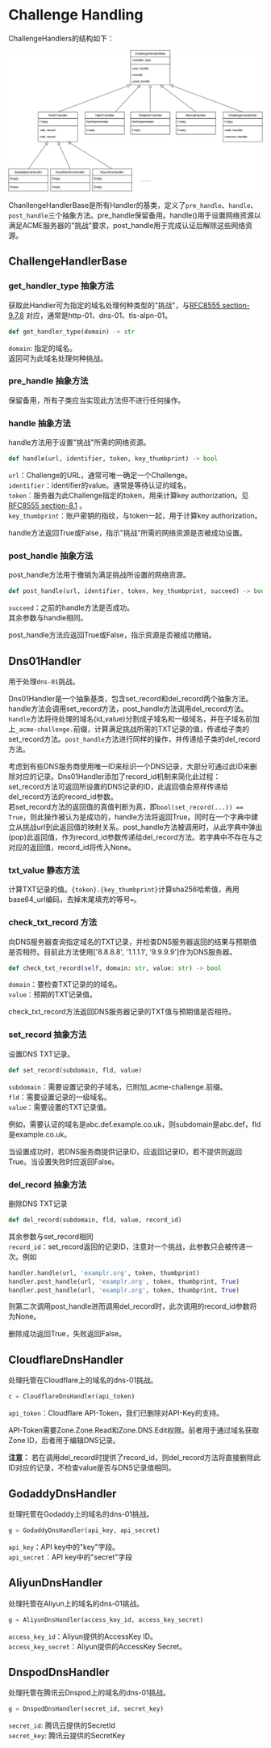 # Challenge Handling

ChallengeHandlers的结构如下：

![ChallengeHandler's Structure](ChallengeHandler.drawio.svg)

ChanllengeHandlerBase是所有Handler的基类，定义了`pre_handle`、`handle`、`post_handle`三个抽象方法。pre_handle保留备用。handle()用于设置网络资源以满足ACME服务器的"挑战"要求，post_handle用于完成认证后解除这些网络资源。

## ChallengeHandlerBase

### get_handler_type 抽象方法

获取此Handler可为指定的域名处理何种类型的"挑战"，与[RFC8555 section-9.7.8](https://datatracker.ietf.org/doc/html/rfc8555#section-9.7.8) 对应，通常是http-01、dns-01、tls-alpn-01。

```python
def get_handler_type(domain) -> str
```

`domain`: 指定的域名。<br>
返回可为此域名处理何种挑战。

### pre_handle 抽象方法

保留备用，所有子类应当实现此方法但不进行任何操作。

### handle 抽象方法

handle方法用于设置"挑战"所需的网络资源。

```python
def handle(url, identifier, token, key_thumbprint) -> bool
```

`url`：Challenge的URL，通常可唯一确定一个Challenge。<br>
`identifier`：identifier的value。通常是等待认证的域名。<br>
`token`：服务器为此Challenge指定的token，用来计算key authorization。见[RFC8555 section-8.1](https://datatracker.ietf.org/doc/html/rfc8555#section-8.1) 。<br>
`key_thumbprint`：账户密钥的指纹，与token一起，用于计算key authorization。

handle方法返回True或False，指示"挑战"所需的网络资源是否被成功设置。

### post_handle 抽象方法

post_handle方法用于撤销为满足挑战所设置的网络资源。

```python
def post_handle(url, identifier, token, key_thumbprint, succeed) -> bool
```

`succeed`：之前的handle方法是否成功。<br>
其余参数与handle相同。

post_handle方法应返回True或False，指示资源是否被成功撤销。

## Dns01Handler

用于处理`dns-01`挑战。

Dns01Handler是一个抽象基类，包含set_record和del_record两个抽象方法。handle方法会调用set_record方法，post_handle方法调用del_record方法。<br>
`handle`方法将待处理的域名(id_value)分割成子域名和一级域名，并在子域名前加上`_acme-challenge.`前缀，计算满足挑战所需的TXT记录的值，传递给子类的set_record方法。`post_handle`方法进行同样的操作，并传递给子类的del_record方法。

考虑到有些DNS服务商使用唯一ID来标识一个DNS记录，大部分可通过此ID来删除对应的记录。Dns01Handler添加了record_id机制来简化此过程：<br>
set_record方法可返回所设置的DNS记录的ID，此返回值会原样传递给del_record方法的record_id参数。<br>
若set_record方法的返回值的真值判断为真，即`bool(set_record(...)) == True`，则此操作被认为是成功的，handle方法将返回True。同时在一个字典中建立从挑战url到此返回值的映射关系。post_handle方法被调用时，从此字典中弹出(pop)此返回值，作为record_id参数传递给del_record方法。若字典中不存在与之对应的返回值，record_id将传入None。

### txt_value 静态方法

计算TXT记录的值。`{token}.{key_thumbprint}`计算sha256哈希值，再用base64_url编码，去掉末尾填充的等号`=`。

### check_txt_record 方法

向DNS服务器查询指定域名的TXT记录，并检查DNS服务器返回的结果与预期值是否相符。目前此方法使用['8.8.8.8', '1.1.1.1', '9.9.9.9']作为DNS服务器。

```python
def check_txt_record(self, domain: str, value: str) -> bool
```

`domain`：要检查TXT记录的的域名。<br>
`value`：预期的TXT记录值。

check_txt_record方法返回DNS服务器记录的TXT值与预期值是否相符。

### set_record 抽象方法

设置DNS TXT记录。

```python
def set_record(subdomain, fld, value)
```

`subdomain`：需要设置记录的子域名，已附加_acme-challenge.前缀。<br>
`fld`：需要设置记录的一级域名。<br>
`value`：需要设置的TXT记录值。

例如，需要认证的域名是abc.def.example.co.uk，则subdomain是abc.def，fld是example.co.uk。

当设置成功时，若DNS服务商提供记录ID，应返回记录ID，若不提供则返回True。当设置失败时应返回False。

### del_record 抽象方法

删除DNS TXT记录

```python
def del_record(subdomain, fld, value, record_id)
```
其余参数与set_record相同<br>
`record_id`：set_record返回的记录ID，注意对一个挑战，此参数只会被传递一次。例如<br>
```python
handler.handle(url, 'examplr.org', token, thumbprint)
handler.post_handle(url, 'examplr.org', token, thumbprint, True)
handler.post_handle(url, 'examplr.org', token, thumbprint, True)
```
则第二次调用post_handle进而调用del_record时，此次调用的record_id参数将为None。

删除成功返回True，失败返回False。

## CloudflareDnsHandler

处理托管在Cloudflare上的域名的dns-01挑战。

```python
c = CloudflareDnsHandler(api_token)
```

`api_token`：Cloudflare API-Token，我们已删除对API-Key的支持。

API-Token需要Zone.Zone.Read和Zone.DNS.Edit权限。前者用于通过域名获取Zone ID，后者用于编辑DNS记录。

**注意：** 若在调用del_record时提供了record_id，则del_record方法将直接删除此ID对应的记录，不检查value是否与DNS记录值相同。

## GodaddyDnsHandler

处理托管在Godaddy上的域名的dns-01挑战。

```python
g = GodaddyDnsHandler(api_key, api_secret)
```

`api_key`：API key中的"key"字段。<br>
`api_secret`：API key中的"secret"字段

## AliyunDnsHandler

处理托管在Aliyun上的域名的dns-01挑战。

```python
g = AliyunDnsHandler(access_key_id, access_key_secret)
```

`access_key_id`：Aliyun提供的AccessKey ID。<br>
`access_key_secret`：Aliyun提供的AccessKey Secret。

## DnspodDnsHandler

处理托管在腾讯云Dnspod上的域名的dns-01挑战。

```python
g = DnspodDnsHandler(secret_id, secret_key)
```

`secret_id`: 腾讯云提供的SecretId<br>
`secret_key`: 腾讯云提供的SecretKey

